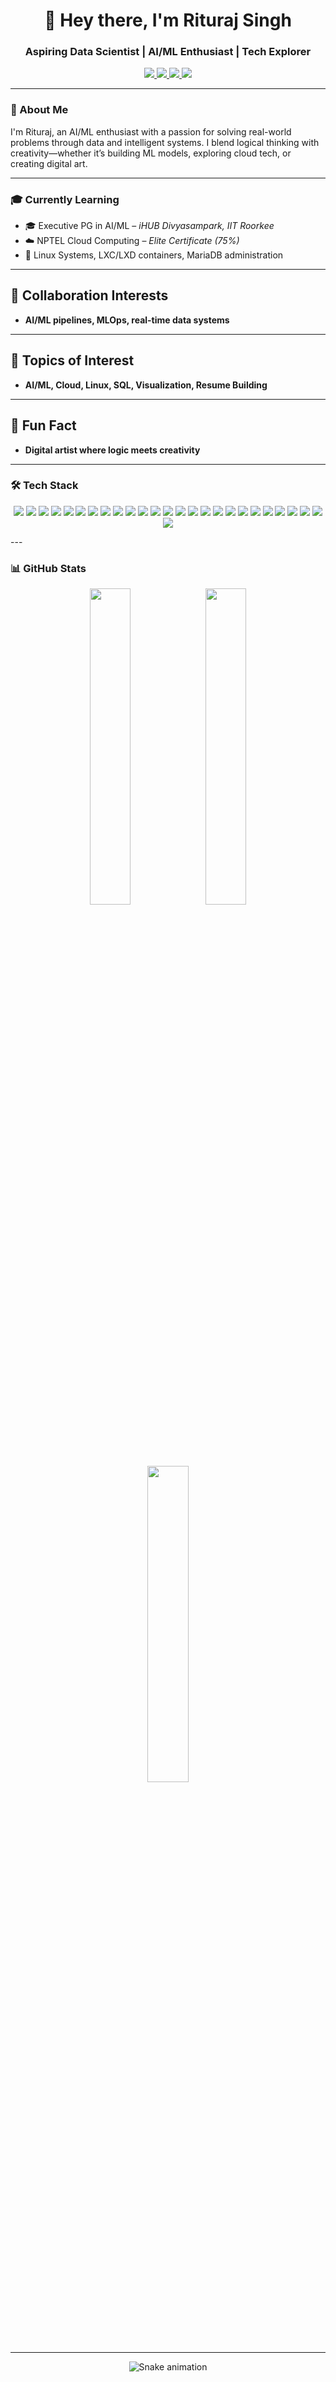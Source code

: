 <h1 align="center">👋 Hey there, I'm Rituraj Singh</h1>
<h3 align="center"><strong>Aspiring Data Scientist | AI/ML Enthusiast | Tech Explorer</strong></h3>

<p align="center">
  <a href="mailto:singhrituraj114@gmail.com">
    <img src="https://img.shields.io/badge/Gmail-D14836?style=for-the-badge&logo=gmail&logoColor=white"/>
  </a>
  <a href="https://www.linkedin.com/in/rituraj-singh-4b6684273/">
    <img src="https://img.shields.io/badge/LinkedIn-0077B5?style=for-the-badge&logo=linkedin&logoColor=white"/>
  </a>
  <a href="https://www.instagram.com/riturajsingh_114/">
    <img src="https://img.shields.io/badge/Instagram-E4405F?style=for-the-badge&logo=instagram&logoColor=white"/>
  </a>
  <a href="https://discordapp.com/users/671877752647057460">
    <img src="https://img.shields.io/badge/Discord-5865F2?style=for-the-badge&logo=discord&logoColor=white"/>
  </a>
</p>

---

### 🚀 About Me
I'm Rituraj, an AI/ML enthusiast with a passion for solving real-world problems through data and intelligent systems. I blend logical thinking with creativity—whether it’s building ML models, exploring cloud tech, or creating digital art.

---

### 🎓 Currently Learning
- 🎓 Executive PG in AI/ML – *iHUB Divyasampark, IIT Roorkee*  
- ☁️ NPTEL Cloud Computing – *Elite Certificate (75%)*  
- 🐧 Linux Systems, LXC/LXD containers, MariaDB administration  

---

<h2>🤝 Collaboration Interests</h2>

- <b>AI/ML pipelines, MLOps, real-time data systems</b>  

---

<h2>💬 Topics of Interest</h2>

- <b>AI/ML, Cloud, Linux, SQL, Visualization, Resume Building</b>  

---

<h2>🎨 Fun Fact</h2>

- <b>Digital artist where logic meets creativity</b>  

---

### 🛠️ Tech Stack

<p align="center">

  <!-- Programming Languages -->
  <p align="center"> <!-- Programming Languages --> <img src="https://img.shields.io/badge/Python-3670A0?style=for-the-badge&logo=python&logoColor=ffdd54"/> <img src="https://img.shields.io/badge/C++-00599C?style=for-the-badge&logo=c%2B%2B&logoColor=white"/> <!-- ML/DL Libraries --> <img src="https://img.shields.io/badge/TensorFlow-FF6F00?style=for-the-badge&logo=tensorflow&logoColor=white"/> <img src="https://img.shields.io/badge/PyTorch-EE4C2C?style=for-the-badge&logo=pytorch&logoColor=white"/> <img src="https://img.shields.io/badge/scikit--learn-F7931E?style=for-the-badge&logo=scikit-learn&logoColor=white"/> <img src="https://img.shields.io/badge/XGBoost-003366?style=for-the-badge&logo=xgboost&logoColor=white"/> <img src="https://img.shields.io/badge/LightGBM-026664?style=for-the-badge&logo=lightgbm&logoColor=white"/> <!-- Data Science & Math --> <img src="https://img.shields.io/badge/Numpy-013243?style=for-the-badge&logo=numpy&logoColor=white"/> <img src="https://img.shields.io/badge/Pandas-150458?style=for-the-badge&logo=pandas&logoColor=white"/> <img src="https://img.shields.io/badge/Matplotlib-ffffff?style=for-the-badge&logo=matplotlib&logoColor=black"/> <img src="https://img.shields.io/badge/Seaborn-4B8BBE?style=for-the-badge&logo=python&logoColor=white"/> <img src="https://img.shields.io/badge/Statsmodels-DB7093?style=for-the-badge&logo=python&logoColor=white"/> <!-- Visualization --> <img src="https://img.shields.io/badge/Power_BI-F2C811?style=for-the-badge&logo=powerbi&logoColor=black"/> <img src="https://img.shields.io/badge/Tableau-E97627?style=for-the-badge&logo=tableau&logoColor=white"/> <img src="https://img.shields.io/badge/Plotly-3F4F75?style=for-the-badge&logo=plotly&logoColor=white"/> <!-- Databases --> <img src="https://img.shields.io/badge/MySQL-4479A1?style=for-the-badge&logo=mysql&logoColor=white"/> <img src="https://img.shields.io/badge/MariaDB-003545?style=for-the-badge&logo=mariadb&logoColor=white"/> <img src="https://img.shields.io/badge/MongoDB-4EA94B?style=for-the-badge&logo=mongodb&logoColor=white"/> <!-- MLOps & Tools --> <img src="https://img.shields.io/badge/Docker-2496ED?style=for-the-badge&logo=docker&logoColor=white"/> <img src="https://img.shields.io/badge/Git-F05032?style=for-the-badge&logo=git&logoColor=white"/> <img src="https://img.shields.io/badge/Jupyter-F37626?style=for-the-badge&logo=jupyter&logoColor=white"/> <img src="https://img.shields.io/badge/Colab-F9AB00?style=for-the-badge&logo=googlecolab&logoColor=white"/> <img src="https://img.shields.io/badge/Linux-FCC624?style=for-the-badge&logo=linux&logoColor=black"/> <!-- Cloud --> <img src="https://img.shields.io/badge/AWS-232F3E?style=for-the-badge&logo=amazon-aws&logoColor=white"/> <img src="https://img.shields.io/badge/GCP-4285F4?style=for-the-badge&logo=google-cloud&logoColor=white"/> <img src="https://img.shields.io/badge/Azure-0089D6?style=for-the-badge&logo=microsoft-azure&logoColor=white"/> </p>
---

### 📊 GitHub Stats

<p align="center">
  <img src="https://github-readme-stats.vercel.app/api?username=Singhrituraj114&theme=github_dark&hide_border=true&show_icons=true&count_private=true" width="36%"/>
  <img src="https://github-readme-streak-stats.herokuapp.com/?user=Singhrituraj114&theme=github-dark&hide_border=true" width="36%"/>
  <img src="https://github-readme-stats.vercel.app/api/top-langs/?username=Singhrituraj114&layout=compact&theme=github_dark&hide_border=true" width="36%"/>
</p>

---

<!-- Snake Animation -->
<div align="center">
  <img src="https://profile-readme-generator.com/assets/snake.svg" alt="Snake animation" />
</div>
